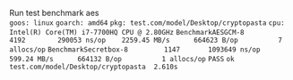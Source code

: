 Run test benchmark aes <br>
```goos: linux```
```goarch: amd64```
```pkg: test.com/model/Desktop/cryptopasta```
```cpu: Intel(R) Core(TM) i7-7700HQ CPU @ 2.80GHz```
```BenchmarkAESGCM-8      	    4192	    290053 ns/op	2259.45 MB/s	  664623 B/op	       7 allocs/op```
```BenchmarkSecretbox-8   	    1147	   1093649 ns/op	 599.24 MB/s	  664132 B/op	       1 allocs/op```
```PASS```
```ok  	test.com/model/Desktop/cryptopasta	2.610s```
